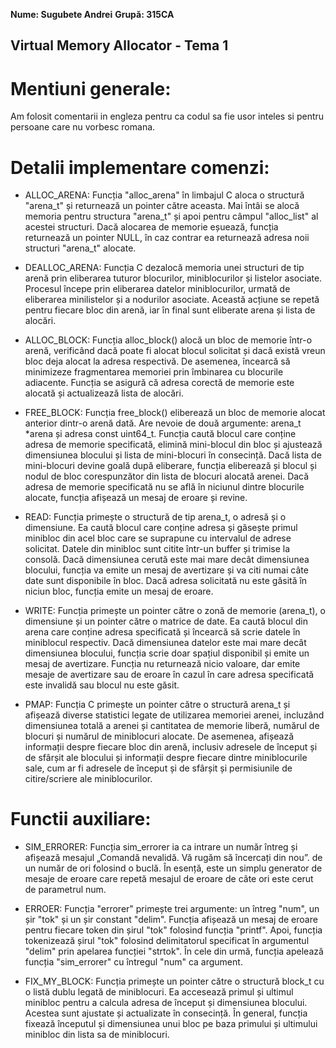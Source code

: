 **Nume: Sugubete Andrei**
**Grupă: 315CA**

## Virtual Memory Allocator - Tema 1

# Mentiuni generale:
Am folosit comentarii in engleza pentru ca codul sa fie usor inteles si pentru persoane care nu vorbesc romana.

# Detalii implementare comenzi:

- ALLOC_ARENA:
Funcția "alloc_arena" în limbajul C aloca o structură "arena_t" și returnează un pointer către aceasta. Mai întâi se alocă memoria pentru structura "arena_t" și apoi pentru câmpul "alloc_list" al acestei structuri. Dacă alocarea de memorie eșuează, funcția returnează un pointer NULL, în caz contrar ea returnează adresa noii structuri "arena_t" alocate.

- DEALLOC_ARENA:
Funcția C dezalocă memoria unei structuri de tip arenă prin eliberarea tuturor blocurilor, miniblocurilor și listelor asociate. Procesul începe prin eliberarea datelor miniblocurilor, urmată de eliberarea minilistelor și a nodurilor asociate. Această acțiune se repetă pentru fiecare bloc din arenă, iar în final sunt eliberate arena și lista de alocări.

- ALLOC_BLOCK:
Funcția alloc_block() alocă un bloc de memorie într-o arenă, verificând dacă poate fi alocat blocul solicitat și dacă există vreun bloc deja alocat la adresa respectivă. De asemenea, încearcă să minimizeze fragmentarea memoriei prin îmbinarea cu blocurile adiacente. Funcția se asigură că adresa corectă de memorie este alocată și actualizează lista de alocări.

- FREE_BLOCK:
Funcția free_block() eliberează un bloc de memorie alocat anterior dintr-o arenă dată. Are nevoie de două argumente: arena_t *arena și adresa const uint64_t. Funcția caută blocul care conține adresa de memorie specificată, elimină mini-blocul din bloc și ajustează dimensiunea blocului și lista de mini-blocuri în consecință. Dacă lista de mini-blocuri devine goală după eliberare, funcția eliberează și blocul și nodul de bloc corespunzător din lista de blocuri alocată arenei. Dacă adresa de memorie specificată nu se află în niciunul dintre blocurile alocate, funcția afișează un mesaj de eroare și revine.

- READ:
Funcția primește o structură de tip arena_t, o adresă și o dimensiune. Ea caută blocul care conține adresa și găsește primul minibloc din acel bloc care se suprapune cu intervalul de adrese solicitat. Datele din minibloc sunt citite într-un buffer și trimise la consolă. Dacă dimensiunea cerută este mai mare decât dimensiunea blocului, funcția va emite un mesaj de avertizare și va citi numai câte date sunt disponibile în bloc. Dacă adresa solicitată nu este găsită în niciun bloc, funcția emite un mesaj de eroare.

- WRITE:
Funcția primește un pointer către o zonă de memorie (arena_t), o dimensiune și un pointer către o matrice de date. Ea caută blocul din arena care conține adresa specificată și încearcă să scrie datele în miniblocul respectiv. Dacă dimensiunea datelor este mai mare decât dimensiunea blocului, funcția scrie doar spațiul disponibil și emite un mesaj de avertizare. Funcția nu returnează nicio valoare, dar emite mesaje de avertizare sau de eroare în cazul în care adresa specificată este invalidă sau blocul nu este găsit.

- PMAP:
Funcția C primește un pointer către o structură arena_t și afișează diverse statistici legate de utilizarea memoriei arenei, incluzând dimensiunea totală a arenei și cantitatea de memorie liberă, numărul de blocuri și numărul de miniblocuri alocate. De asemenea, afișează informații despre fiecare bloc din arenă, inclusiv adresele de început și de sfârșit ale blocului și informații despre fiecare dintre miniblocurile sale, cum ar fi adresele de început și de sfârșit și permisiunile de citire/scriere ale miniblocurilor.

# Functii auxiliare:

- SIM_ERRORER:
Funcția sim_errorer ia ca intrare un număr întreg și afișează mesajul „Comandă nevalidă. Vă rugăm să încercați din nou”. de un număr de ori folosind o buclă. În esență, este un simplu generator de mesaje de eroare care repetă mesajul de eroare de câte ori este cerut de parametrul num.

- ERROER:
Funcția "errorer" primește trei argumente: un întreg "num", un șir "tok" și un șir constant "delim". Funcția afișează un mesaj de eroare pentru fiecare token din șirul "tok" folosind funcția "printf". Apoi, funcția tokenizează șirul "tok" folosind delimitatorul specificat în argumentul "delim" prin apelarea funcției "strtok". În cele din urmă, funcția apelează funcția "sim_errorer" cu întregul "num" ca argument.

- FIX_MY_BLOCK:
Funcția primește un pointer către o structură block_t cu o listă dublu legată de miniblocuri. Ea accesează primul și ultimul minibloc pentru a calcula adresa de început și dimensiunea blocului. Acestea sunt ajustate și actualizate în consecință. În general, funcția fixează începutul și dimensiunea unui bloc pe baza primului și ultimului minibloc din lista sa de miniblocuri.
